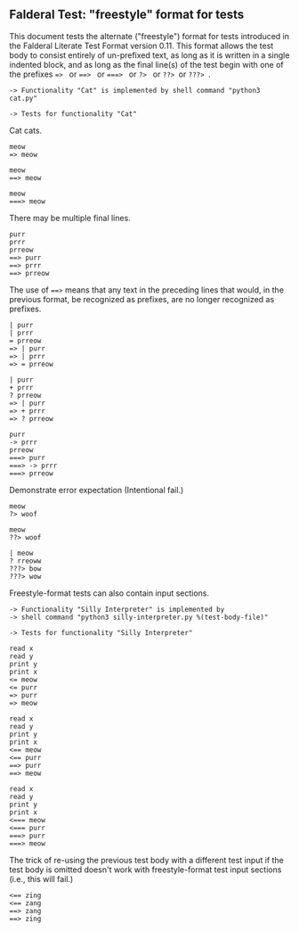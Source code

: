 Falderal Test: "freestyle" format for tests
-------------------------------------

This document tests the alternate ("freestyle") format for tests
introduced in the Falderal Literate Test Format version 0.11.  This
format allows the test body to consist entirely of un-prefixed text,
as long as it is written in a single indented block, and as long as
the final line(s) of the test begin with one of the prefixes
`=> ` or `==> ` or `===> ` or `?> ` or `??> `or `???> `.

    -> Functionality "Cat" is implemented by shell command "python3 cat.py"

    -> Tests for functionality "Cat"

Cat cats.

    meow
    => meow

    meow
    ==> meow

    meow
    ===> meow

There may be multiple final lines.

    purr
    prrr
    prreow
    ==> purr
    ==> prrr
    ==> prreow

The use of `==>` means that any text in the preceding lines that would,
in the previous format, be recognized as prefixes, are no longer recognized
as prefixes.

    | purr
    | prrr
    = prreow
    => | purr
    => | prrr
    => = prreow

    | purr
    + prrr
    ? prreow
    => | purr
    => + prrr
    => ? prreow

    purr
    -> prrr
    prreow
    ===> purr
    ===> -> prrr
    ===> prreow

Demonstrate error expectation (Intentional fail.)

    meow
    ?> woof

    meow
    ??> woof

    | meow
    ? rreoww
    ???> bow
    ???> wow

Freestyle-format tests can also contain input sections.

    -> Functionality "Silly Interpreter" is implemented by
    -> shell command "python3 silly-interpreter.py %(test-body-file)"

    -> Tests for functionality "Silly Interpreter"

    read x
    read y
    print y
    print x
    <= meow
    <= purr
    => purr
    => meow

    read x
    read y
    print y
    print x
    <== meow
    <== purr
    ==> purr
    ==> meow

    read x
    read y
    print y
    print x
    <=== meow
    <=== purr
    ===> purr
    ===> meow

The trick of re-using the previous test body with a different
test input if the test body is omitted doesn't work with
freestyle-format test input sections (i.e., this will fail.)

    <== zing
    <== zang
    ==> zang
    ==> zing

